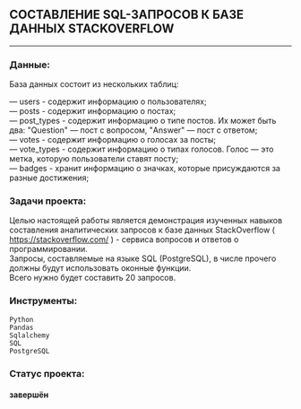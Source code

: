 ## СОСТАВЛЕНИЕ SQL-ЗАПРОСОВ К БАЗЕ ДАННЫХ STACKOVERFLOW

---

### Данные:  
База данных состоит из нескольких таблиц: 

— users - содержит информацию о пользователях;  
— posts - содержит информацию о постах;  
— post_types - содержит информацию о типе постов. Их может быть два:
    "Question" — пост с вопросом, "Answer" — пост с ответом;  
— votes - содержит информацию о голосах за посты;  
— vote_types - содержит информацию о типах голосов. Голос — это метка, которую пользователи ставят посту;  
— badges - хранит информацию о значках, которые присуждаются за разные достижения;  
    
### Задачи проекта:

Целью настоящей работы является демонстрация изученных навыков составления аналитических запросов к базе данных StackOverflow ( https://stackoverflow.com/ ) - сервиса вопросов и ответов о программировании.  
Запросы, составляемые на языке SQL (PostgreSQL), в числе прочего должны будут использовать оконные функции.  
Всего нужно будет составить 20 запросов.

### Инструменты:

    Python
    Pandas
    Sqlalchemy
    SQL
    PostgreSQL
    
    
### Статус проекта:
#### завершён
